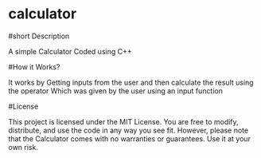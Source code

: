 # calculator
#short Description

A simple Calculator Coded using C++

#How it Works?

It works by Getting inputs from the user and then calculate the result using the operator Which was given by the user using an input function

#License

This project is licensed under the MIT License. You are free to modify, distribute, and use the code in any way you see fit. However, please note that the Calculator comes with no warranties or guarantees. Use it at your own risk.
